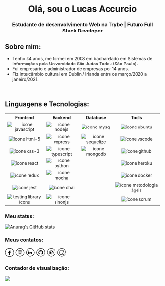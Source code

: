 <h1 align="center">Olá, sou o Lucas Accurcio</h1>
<h3 align="center">Estudante de desenvolvimento Web na Trybe | Futuro Full Stack Developer</h3>

<!-- <img src="https://yata-apix-a9caea66-ad78-425f-aa08-e292558ebb65.lss.locawebcorp.com.br/b7c7dbff38ae4f419c94ce8d2254b9d9.png">  -->

## Sobre mim:
- Tenho 34 anos, me formei em 2008 em bacharelado em Sistemas de Informações pela Universidade São Judas Tadeu (São Paulo).
- Fui empresário e administrador de empresas por 14 anos.
- Fiz intercâmbio cultural em Dublin / Irlanda entre os março/2020 a janeiro/2021.
<br>

## Linguagens e Tecnologias:
<table align="center">
  <tr>
    <th>Frontend</th>
    <th>Backend</th>
    <th>Database</th>
    <th>Tools</th>
  </tr>
  
  <tr>
    <td align="center"><img title="javascript" src="/Icons/javascript.svg" alt="ícone javascript" width="30" ></td>
    <td align="center"><img title="nodejs" src="/Icons/nodejs.svg" alt="ícone nodejs" width="60"></td>
    <td align="center"><img title="mysql" src="/Icons/mysql.svg" alt="ícone mysql" width="30"></td>
    <td align="center"><img title="ubuntu" src="/Icons/ubuntu.svg" alt="ícone ubuntu" width="30"></td>
  </tr>
  
  <tr>
    <td align="center"><img title="html-5" src="/Icons/html-5.svg" alt="ícone html-5" width="30"></td>
    <td align="center"><img title="express" src="/Icons/express.svg" alt="ícone express" width="60"></td>
    <td align="center"><img title="sequelize" src="/Icons/sequelize.svg" alt="ícone sequelize" width="30"></td>
    <td align="center"><img title="visual-studio-code" src="/Icons/visual-studio-code.svg" alt="ícone vscode" width="30"></td>
  </tr>
  
  <tr>
    <td align="center"><img title="css-3" src="/Icons/css-3.svg" alt="ícone css-3" width="30"></td>
    <td align="center"><img title="typescript" src="/Icons/typescript-icon.svg" alt="ícone typescript" width="30"></td>
    <td align="center"><img title="mongodb" src="/Icons/mongodb-icon.svg" alt="ícone mongodb" width="20"></td>
    <td align="center"><img title="github" src="/Icons/git-icon.svg" alt="ícone github" width="35"></td>
  </tr>
  
  <tr>
    <td align="center"><img title="react" src="/Icons/react.svg" alt="ícone react" width="30"></td>
    <td align="center"><img title="python" src="/Icons/python.svg" alt="ícone python " width="30"></td>
    <td align="center"></td>
    <td align="center"><img title="heroku" src="/Icons/heroku-icon.svg" alt="ícone heroku" width="35"></td>
  </tr>

  <tr>
    <td align="center"><img title="redux" src="/Icons/redux.svg" alt="ícone redux" width="30"></td>
    <td align="center"><img title="mocha" src="/Icons/mocha.svg" alt="ícone mocha" width="30"></td>
    <td align="center"></td>
    <td align="center"><img title="docker" src="/Icons/docker-icon.svg" alt="ícone docker" width="35"></td>
  </tr>
  
  <tr>
    <td align="center"><img title="jest" src="/Icons/jest.svg" alt="ícone jest" width="30"></td>
    <td align="center"><img title="chai" src="/Icons/chai.svg" alt="ícone chai" width="30"></td>
    <td align="center"></td>
    <td align="center"><img title="metodologia ágeis" src="/Icons/agile.png" alt="ícone metodologia ágeis" width="30"></td>
  </tr>
  
  <tr>
    <td align="center"><img title="testing library" src="/Icons/testing-library.svg" alt="testing library ícone " width="30"></td>
    <td align="center"><img title="sinonjs" src="/Icons/sinonjs.png" alt="ícone sinonjs" width="35"></td>
    <td align="center"></td>
    <td align="center"><img title="scrum" src="/Icons/scrum.png" alt="ícone scrum" width="30"></td>
  </tr>
</table>




<!-- <img src="https://yata-apix-a9caea66-ad78-425f-aa08-e292558ebb65.lss.locawebcorp.com.br/b7c7dbff38ae4f419c94ce8d2254b9d9.png">  -->

### Meu status:

[![Anurag's GitHub stats](https://github-readme-stats.vercel.app/api?username=lucasaccurcio)](https://github.com/LucasAccurcio)


### Meus contatos:
<a href="https://www.facebook.com/lucasaccurcio" target="_blank"><img src="https://github.com/LucasAccurcio/LucasAccurcio/blob/main/fb.png" alt="Facebook" width="29"></a>
<a href="https://www.instagram.com/lucasaccurcio/" target="_blank"><img src="https://github.com/LucasAccurcio/LucasAccurcio/blob/main/ig.png" alt="Instagram" width="30"></a>
<a href="https://www.linkedin.com/in/lucas-accurcio/" target="_blank"><img src="https://github.com/LucasAccurcio/LucasAccurcio/blob/main/in.png" alt="LinkedIn" width="30"></a>
<a href="https://github.com/LucasAccurcio" target="_blank"><img src="https://github.com/LucasAccurcio/LucasAccurcio/blob/main/git.png" alt="GitHub" width="30"></a>
<a href="https://lucasaccurcio.github.io/" target="_blank"><img src="https://github.com/LucasAccurcio/LucasAccurcio/blob/main/www.png" alt="Website" width="30"></a>
<a href="mailto:lucas.accurcio@hotmail.com" target="_blank"><img src="https://github.com/LucasAccurcio/LucasAccurcio/blob/main/mail1.png" alt="Email" width="30"></a>

### Contador de visualização:
![](https://komarev.com/ghpvc/?username=LucasAccurcio&style=flat-square)


